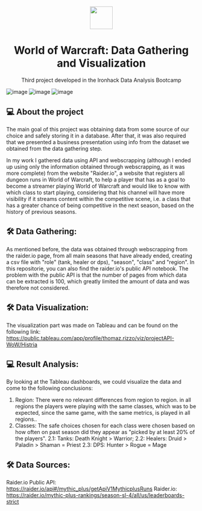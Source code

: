 <h1 align="center"><img src="https://bit.ly/2VnXWr2" width="60">

<h1 align="center">World of Warcraft: Data Gathering and Visualization</h1>

<p align="center"> Third project developed in the Ironhack Data Analysis Bootcamp </h1>

![image](https://img.shields.io/badge/Python-14354C?style=for-the-badge&logo=python&logoColor=white)
![image](https://img.shields.io/badge/pandas-150458.svg?style=for-the-badge&logo=pandas&logoColor=white)
![image](https://img.shields.io/badge/Tableau-E97627.svg?style=for-the-badge&logo=Tableau&logoColor=white)

##  💻 About the project</br>

The main goal of this project was obtaining data from some source of our choice and safely storing it in a database. After that, it was also required that we presented a business presentation using info from the dataset we obtained from the data gathering step.

In my work I gathered data using API and webscrapping (although I ended up using only the information obtained through webscrapping, as it was more complete) from the website "Raider.io", a website that registers all dungeon runs in World of Warcraft, to help a player that has as a goal to become a streamer playing World of Warcraft and would like to know with which class to start playing, considering that his channel will have more visibility if it streams content within the competitive scene, i.e. a class that has a greater chance of being competitive in the next season, based on the history of previous seasons.

## 🛠 Data Gathering:

As mentioned before, the data was obtained through webscrapping from the raider.io page, from all main seasons that have already ended, creating a csv file with "role" (tank, healer or dps), "season", "class" and "region".
In this repositorie, you can also find the raider.io's public API notebook. The problem with the public API is that the number of pages from which data can be extracted is 100, which greatly limited the amount of data and was therefore not considered.

## 🛠 Data Visualization:

The visualization part was made on Tableau and can be found on the following link: https://public.tableau.com/app/profile/thomaz.rizzo/viz/projectAPI-WoW/Histria

##  💻 Result Analysis:

By looking at the Tableau dashboards, we could visualize the data and come to the following conclusions:

1) Region: There were no relevant differences from region to region. in all regions the players were playing with the same classes, which was to be expected, since the same game, with the same metrics, is played in all regions.. 
2) Classes: The safe choices chosen for each class were chosen based on how often on past season did they appear as "picked by at least 20% of the players".
2.1: Tanks: Death Knight > Warrior;
2.2: Healers: Druid > Paladin > Shaman = Priest
2.3: DPS: Hunter > Rogue = Mage

## 🛠 Data Sources:

Raider.io Public API: https://raider.io/api#/mythic_plus/getApiV1MythicplusRuns
Raider.io: https://raider.io/mythic-plus-rankings/season-sl-4/all/us/leaderboards-strict
